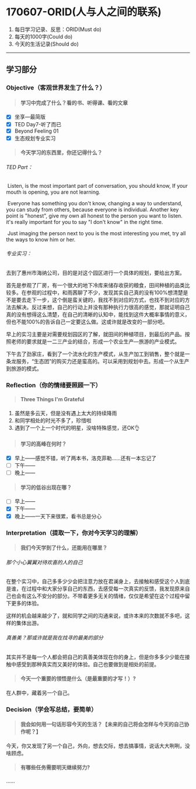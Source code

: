 # 170607-ORID(人与人之间的联系)

1. 每日学习记录、反思：ORID(Must do)
2. 每天的1000字(Could do)
3. 今天的生活记录(Should do)

------

## 学习部分

### Objective（客观世界发生了什么？）

> #### 学习中完成了什么？看的书、听得课、看的文章

- [x] 坐享—最简版
- [x] TED Day7-听了而已
- [x] Beyond Feeling 01
- [x] 生态规划专业实习

> #### 今天学习的东西里，你还记得什么？

###### TED Part：

​	Listen, is the most important part of conversation, you should know, If your mouth is opening, you are not learning. 

​	Everyone has something you don't know, changing a way to understand, you can study from others, because everyone is individual. Another key point is "honest", give my own all honest to the person you want to listen. it's really important for you to say "I don't know" in the right time. 

​	Just imaging the person next to you is the most interesting you met, try all the ways to know him or her.

###### 专业实习：

​	去到了惠州市海纳公司，目的是对这个园区进行一个具体的规划，要给出方案。

​	首先是参观了厂房，有一个很大的地下冷库来储存收获的粮食，田间种植的品类比较多。在参观的过程中，和雨茜聊了不少，发现其实自己真的没有100%想清楚是不是要去走下一步，这个倒是蛮关键的，我找不到对应的方式，也找不到对应的方法去解决。反过来想，自己的行动上并没有那种执行力很高的感觉，那就证明自己真的没有想得这么清楚，在自己的清晰的认知中，能找到这件大概率事情的意义，但也不能100%的告诉自己一定要这么做。这或许就是改变的一部分吧。

​	早上的实习主要是对需要规划园区的了解，就田间的种植项目，到最后的产品。按照老师的要求就是一二三产业的结合，形成一个农业生产—旅游的产业模式。

​	下午去了劲家庄，看到了一个流水化的生产模式，从生产加工到销售，整个就是一条龙服务，“生态团”的购买力还是蛮高的。可以采用到规划中去。形成一个从生产到旅游的模式。

### Reflection（你的情绪要照顾一下）

> #### Three Things I'm Grateful

1. 虽然是多云天，但是没有遇上太大的持续降雨
2. 和同学相处的时光不多了，珍惜啦
3. 遇到了一个上一个时代的明星，没啥特殊感觉，还OK👌

> #### 学习的高峰在何时？

- [x] 早上——感觉不错，听了两本书，洛克菲勒……还有一本忘记了
- [ ] 下午——
- [ ] 晚上——

> #### 学习的低谷出现在哪？

- [ ] 早上——
- [x] 下午——
- [x] 晚上——一天下来很累，看书总是分心

### Interpretation（提取一下，你对今天学习的理解）

> #### 我们今天学到了什么，还能用在哪里？

###### 那个小心翼翼对待欢喜的人的自己 

​	在整个实习中，自己多多少少会把注意力放在君澜身上，去接触和感受这个人到底是谁，在过程中和大家分享自己的东西，去感受每一次真实的反馈，我发现原来自己也会有这么不安分的部分。不带着更多无关的情绪，仅仅是希望在这个过程中留下更多的体验。

​	这样的机会越来越少了，就和同学之间的沟通来说，或许本来的次数就不多吧，这样的集体出游。

###### 真善美？那或许就是我在找寻的最美的部分

​	其实并不是每一个人都会把自己的真善美体现在你的身上，但是你多多少少能在接触中感受到那种真实而又美好的体验。自己也要做到是相处的前提。

> #### 今天一个重要的领悟是什么（是最重要的才写！）?

在人群中，藏着另一个自己。

### Decision（学会写总结，要简单）

> #### 我会如何用一句话形容今天的生活？【未来的自己将会怎样与今天的自己协作呢？】

今天，你又发现了另一个自己，外向，想去交际，想去搞事情，说话大大咧咧，没啥顾虑。

> #### 有哪些任务需要明天继续努力?

……